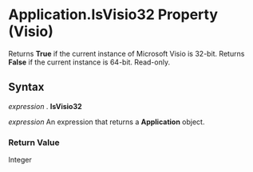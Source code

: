 
# Application.IsVisio32 Property (Visio)

Returns  **True** if the current instance of Microsoft Visio is 32-bit. Returns **False** if the current instance is 64-bit. Read-only.


## Syntax

 _expression_ . **IsVisio32**

 _expression_ An expression that returns a **Application** object.


### Return Value

Integer

